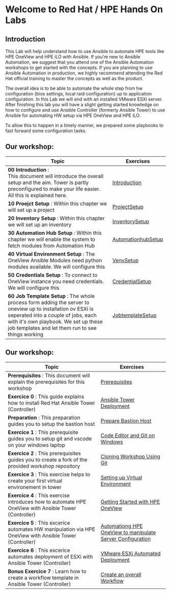 
# Welcome to Red Hat / HPE Hands On Labs

## Introduction

This Lab will help understand how to use Ansible to automate HPE tools like HPE OneView and HPE iLO with Ansible. If you’re new to Ansible Automation, we suggest that you attend one of the Ansible Automation workshops to get started with the concepts. If you are planning to use Ansible Automation in production, we highly recommend attending the Red Hat official training to master the concepts as well as the product.

The overall idea is to be able to automate the whole step from hw configuration (bios settings, local raid configuration) up to application configuration. In this Lab we will end with an installed VMware ESXi server.
After finishing this lab you will have a slight getting started knowledge on how to configure and use Ansible Controller (formerly Ansible Tower) to use Ansible for automating HW setup via HPE OneView and HPE iLO.

To allow this to happen in a timely manner, we prepared some playbooks to fast forward some configuration tasks. 

## Our workshop:
| Topic   | Exercises  | 
|---|---|
| **00 Introduction** :<br> This document will introduce the overall setup and the aim. Tower is partly preconfigured to make your life easier. All this is explained here. | [Introduction](./exercises/00_introduction.md) |
| **10 Proejct Setup** : Within this chapter we will set up a project | [ProjectSetup](./exercises/10_projectsetup.md) |
| **20 Inventory Setup** : Within this chapter we will set up an inventory | [InventorySetup](./exercises/20_inventorysetup.md) |
| **30 Automation Hub Setup** : Within this chapter we will enable the system to fetch modules from Automation Hub | [AutomationhubSetup](./exercises/30_automationhubsetup.md) |
| **40 Virtual Environment Setup** : The OneView Ansible Modules need python modules available. We will configure this | [VenvSetup](./exercises/40_venvsetup.md) |
| **50 Credentials Setup** : To connect to OneView instance you need credentials. We will configure this | [CredentialSetup](./exercises/50_credentialsetup.md) |
| **60 Job Template Setup** : The whole process form adding the server to oneview up to installation ov ESXi is seperated into a couple of jobs, each with it's own playbook. We set up these job templates and let them run to see things working | [JobtemplateSetup](./exercises/60_jobtemplatesetup.md) |








## Our workshop:

| Topic   | Exercises  | 
|---|---|
| **Prerequisites** : This document will explain the prerequisites for this workshop| [Prerequisites](./exercises/prerequisites.md) |
| **Exercice 0** : This guide explains how to install Red Hat Ansible Tower (Controller)| [Ansible Tower Deployment](./exercises/ansible_tower_install.md) |
| **Preparation** : This preparation guides you to setup the bastion host| [Prepare Bastion Host](./exercises/prepare_bastion_host.md) |
| **Exercice 1** : This prerequisite guides you to setup git and vscode on your windows laptop| [Code Editor and Git on Windows](./exercises/code_editor_and_git_on_windows.md) |
| **Exercice 2** : This prerequisites guides you to create a fork of the provided workshop repository| [Cloning Workshop Using Git](./exercises/git.md) |
| **Exercice 3** : This exercise helps to create your first virtual environement in tower| [Setting up Virtual Environment](./exercises/virtual_environment.md) |
| **Exercice 4** : This exercise introduces how to automate HPE OneView with Ansible Tower (Controller)| [Getting Started with HPE OneView](./exercises/getting_started_with_hpe_oneview.md) |
| **Exercice 5** : This excerice automates HW manipulation via  HPE OneView with Ansible Tower (Controller)| [Automationg HPE OneView to manipulate Server Configuration](./exercises/oneview_server_config.md) |
| **Exercice 6** : This excerice automates deployment of ESXi with Ansible Tower (Controller)| [VMware ESXi Automated Deployment](./exercises/vmware_install.md)
| **Bonus Exercice 7** : Learn how to create a workflow template in Ansible Tower (Controller)| [Create an overall Workflow](./exercises/workflow.md)

